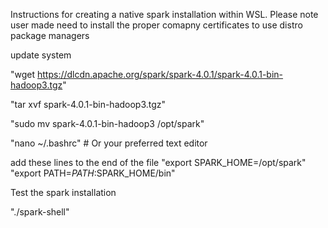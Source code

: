 Instructions for creating a native spark installation within WSL.
Please note user made need to install the proper comapny certificates to use distro package managers 

update system

"wget https://dlcdn.apache.org/spark/spark-4.0.1/spark-4.0.1-bin-hadoop3.tgz"

"tar xvf spark-4.0.1-bin-hadoop3.tgz"

"sudo mv spark-4.0.1-bin-hadoop3 /opt/spark"

"nano ~/.bashrc" # Or your preferred text editor

add these lines to the end of the file
"export SPARK_HOME=/opt/spark"
"export PATH=$PATH:$SPARK_HOME/bin"

Test the spark installation

"./spark-shell"